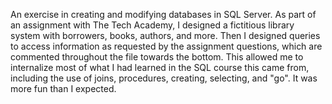An exercise in creating and modifying databases in SQL Server. As part of an assignment with The Tech Academy, I designed a fictitious library system with borrowers, books, authors, and more. Then I designed queries to access information as requested by the assignment questions, which are commented throughout the file towards the bottom. This allowed me to internalize most of what I had learned in the SQL course this came from, including the use of joins, procedures, creating, selecting, and "go". It was more fun than I expected.
